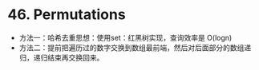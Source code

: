 # 46. Permutations
- 方法一：哈希去重思想：使用set：红黑树实现，查询效率是 O(logn) 
- 方法二：提前把遍历过的数字交换到数组最前端，然后对后面部分的数组递归，递归结束再交换回来。